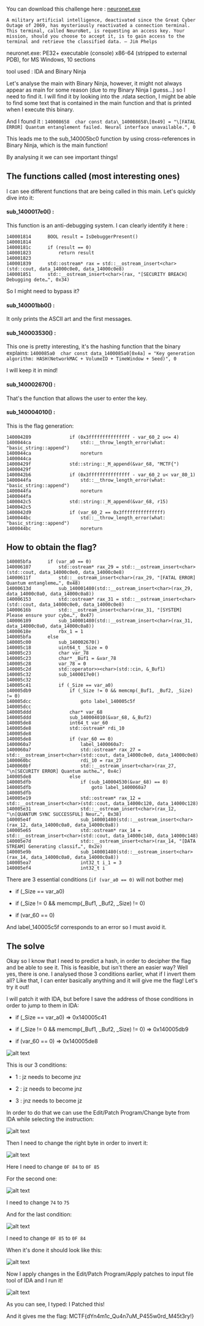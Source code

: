 You can download this challenge here : [neuronet.exe](challenges/neuronet.exe)

```
A military artificial intelligence, deactivated since the Great Cyber Outage of 2069, has mysteriously reactivated a connection terminal. This terminal, called NeuroNet, is requesting an access key. Your mission, should you choose to accept it, is to gain access to the terminal and retrieve the classified data. — Jim Phelps
```

neuronet.exe: PE32+ executable (console) x86-64 (stripped to external PDB), for MS Windows, 10 sections

tool used : IDA and Binary Ninja

Let's analyse the main with Binary Ninja, however, it might not always appear as main for some reason (due to my Binary Ninja I guess...) so I need to find it. I will find it by looking into the .rdata section, I might be able to find some text that is contained in the main function and that is printed when I execute this binary.

And I found it : `140008658  char const data\_140008658\[0x49] = "\[FATAL ERROR] Quantum entanglement failed. Neural interface unavailable.", 0`

This leads me to the sub\_140005bc0 function by using cross-references in Binary Ninja, which is the main function!

By analysing it we can see important things!

## The functions called (most interesting ones)

I can see different functions that are being called in this main. Let's quickly dive into it:

#### sub\_1400017e0() :

This function is an anti-debugging system. I can clearly identify it here :

```
140001814      BOOL result = IsDebuggerPresent()
140001814      
14000181c      if (result == 0)
140001823          return result
140001823      
140001839      std::ostream* rax = std::__ostream_insert<char>(std::cout, data_14000c0e0, data_14000c0e8)
140001851      std::__ostream_insert<char>(rax, "[SECURITY BREACH] Debugging dete…", 0x34)
```

So I might need to bypass it?

#### sub\_140001bb0() :

It only prints the ASCII art and the first messages.

#### sub\_140003530() :

This one is pretty interesting, it's the hashing function that the binary explains: `1400085a0  char const data_1400085a0[0x4a] = "Key generation algorithm: HASH(NetworkMAC + VolumeID + TimeWindow + Seed)", 0`

I will keep it in mind!

#### sub\_140002670() :

That's the function that allows the user to enter the key.

#### sub\_140004010() :

This is the flag generation:

```
140004289              if (0x3fffffffffffffff - var_60_2 u<= 4)
1400044ca                  std::__throw_length_error(what: "basic_string::append")
1400044ca                  noreturn
1400044ca              
14000429f              std::string::_M_append(&var_68, "MCTF{")
14000429f              
1400042b6              if (0x3fffffffffffffff - var_60_2 u< var_80_1)
1400044fa                  std::__throw_length_error(what: "basic_string::append")
1400044fa                  noreturn
1400044fa              
1400042c5              std::string::_M_append(&var_68, r15)
1400042c5              
1400042d9              if (var_60_2 == 0x3fffffffffffffff)
1400044bc                  std::__throw_length_error(what: "basic_string::append")
1400044bc                  noreturn
```

## How to obtain the flag?

```
140005bfa      if (var_a0 == 0)
140006107          std::ostream* rax_29 = std::__ostream_insert<char>(std::cout, data_14000c0e0, data_14000c0e8)
14000611f          std::__ostream_insert<char>(rax_29, "[FATAL ERROR] Quantum entangleme…", 0x48)
14000613d          sub_140001480(std::__ostream_insert<char>(rax_29, data_14000c0a0, data_14000c0a8))
140006153          std::ostream* rax_31 = std::__ostream_insert<char>(std::cout, data_14000c0e0, data_14000c0e8)
14000616b          std::__ostream_insert<char>(rax_31, "[SYSTEM] Please ensure your cybe…", 0x47)
140006189          sub_140001480(std::__ostream_insert<char>(rax_31, data_14000c0a0, data_14000c0a8))
14000618e          rbx_1 = 1
140005bfa      else
140005c00          sub_140002670()
140005c18          uint64_t _Size = 0
140005c23          char var_78
140005c23          char* _Buf1 = &var_78
140005c28          var_78 = 0
140005c2d          std::operator>><char>(std::cin, &_Buf1)
140005c32          sub_1400017e0()
140005c32          
140005c41          if (_Size == var_a0)
140005db9              if (_Size != 0 && memcmp(_Buf1, _Buf2, _Size) != 0)
140005dcc                  goto label_140005c5f
140005dcc              
140005ddd              char* var_68
140005ddd              sub_140004010(&var_68, &_Buf2)
140005de8              int64_t var_60
140005de8              std::ostream* rdi_10
140005de8              
140005de8              if (var_60 == 0)
1400060a7                  label_1400060a7:
1400060a7                  std::ostream* rax_27 = std::__ostream_insert<char>(std::cout, data_14000c0e0, data_14000c0e8)
1400060bc                  rdi_10 = rax_27
1400060bf                  std::__ostream_insert<char>(rax_27, "\n[SECURITY ERROR] Quantum authe…", 0x4c)
140005de8              else
140005dfb                  if (sub_140004530(&var_68) == 0)
140005dfb                      goto label_1400060a7
140005dfb                  
140005e19                  std::ostream* rax_12 = std::__ostream_insert<char>(std::cout, data_14000c120, data_14000c128)
140005e31                  std::__ostream_insert<char>(rax_12, "\n[QUANTUM SYNC SUCCESSFUL] Neur…", 0x38)
140005e4f                  sub_140001480(std::__ostream_insert<char>(rax_12, data_14000c0a0, data_14000c0a8))
140005e65                  std::ostream* rax_14 = std::__ostream_insert<char>(std::cout, data_14000c140, data_14000c148)
140005e7d                  std::__ostream_insert<char>(rax_14, "[DATA STREAM] Generating classif…", 0x2e)
140005e9b                  sub_140001480(std::__ostream_insert<char>(rax_14, data_14000c0a0, data_14000c0a8))
140005ea7                  int32_t i_1 = 3
140005ef4                  int32_t i
```

There are 3 essential conditions (`if (var_a0 == 0)` will not bother me)

* if (\_Size == var\_a0)

* if (\_Size != 0 && memcmp(\_Buf1, \_Buf2, \_Size) != 0)

* if (var\_60 == 0)

And label\_140005c5f corresponds to an error so I must avoid it.

## The solve

Okay so I know that I need to predict a hash, in order to decipher the flag and be able to see it. This is feasible, but isn't there an easier way? Well yes, there is one. I analysed those 3 conditions earlier, what if I invert them all? Like that, I can enter basically anything and it will give me the flag! Let's try it out!

I will patch it with IDA, but before I save the address of those conditions in order to jump to them in IDA:

* if (\_Size == var\_a0) => 0x140005c41

* if (\_Size != 0 && memcmp(\_Buf1, \_Buf2, \_Size) != 0) => 0x140005db9

* if (var\_60 == 0) => 0x140005de8

![alt text](note/ctf/Midnight_2025/asset/neuronet0.png)

This is our 3 conditions:

* 1 : jz needs to become jnz

* 2 : jz needs to become jnz

* 3 : jnz needs to become jz

In order to do that we can use the Edit/Patch Program/Change byte from IDA while selecting the instruction:

![alt text](note/ctf/Midnight_2025/asset/neuronet1.png)

Then I need to change the right byte in order to invert it:

![alt text](note/ctf/Midnight_2025/asset/neuronet2.png)

Here I need to change `0F 84` to `0F 85`

For the second one:

![alt text](note/ctf/Midnight_2025/asset/neuronet3.png)

I need to change `74` to `75`

And for the last condition:

![alt text](note/ctf/Midnight_2025/asset/neuronet4.png)

I need to change `0F 85` to `0F 84`

When it's done it should look like this:

![alt text](note/ctf/Midnight_2025/asset/neuronet5.png)

Now I apply changes in the Edit/Patch Program/Apply patches to input file tool of IDA and I run it!

![alt text](note/ctf/Midnight_2025/asset/neuronet6.png)

As you can see, I typed: I Patched this!

And it gives me the flag: MCTF{dYn4m1c\_Qu4n7uM\_P455w0rd\_M45t3ry!}
